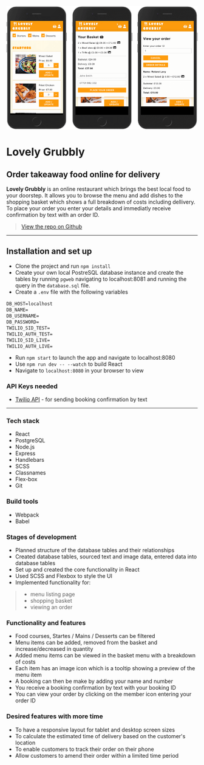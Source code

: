 ![Screenshot](./static/images/lovely-grubbly-screen-shots.png) 

# Lovely Grubbly

## Order takeaway food online for delivery
**Lovely Grubbly** is an online restaurant which brings the best local food to your doorstep. It allows you to browse the menu and add dishes to the shopping basket which shows a full breakdown of costs including dellivery. To place your order you enter your details and immediatly receive confirmation by text with an order ID.

> [View the repo on Github](https://github.com/rolandjlevy/lovely-grubbly)

--- 

## Installation and set up
+ Clone the project and run `npm install`
+ Create your own local PostreSQL database instance and create the tables by running `pgweb` navigating to localhost:8081 and running the query in the `database.sql` file.
+ Create a `.env` file with the following variables
```
DB_HOST=localhost
DB_NAME=
DB_USERNAME=
DB_PASSWORD=
TWILIO_SID_TEST=
TWILIO_AUTH_TEST=
TWILIO_SID_LIVE=
TWILIO_AUTH_LIVE=
```

+ Run `npm start` to launch the app and navigate to localhost:8080
+ Use `npm run dev -- --watch` to build React
+ Navigate to `localhost:8080` in your browser to view

### API Keys needed
+ [Twilio API](https://www.twilio.com/docs/libraries/node) - for sending booking confirmation by text

---

### Tech stack
+ React
+ PostgreSQL
+ Node.js
+ Express
+ Handlebars
+ SCSS
+ Classnames
+ Flex-box
+ Git

### Build tools
- Webpack
- Babel

### Stages of development
+ Planned structure of the database tables and their relationships
+ Created database tables, sourced text and image data, entered data into database tables
+ Set up and created the core functionality in React
+ Used SCSS and Flexbox to style the UI
+ Implemented functionality for:
> + menu listing page
> + shopping basket
> + viewing an order

### Functionality and features
+ Food courses, Startes / Mains / Desserts can be filtered 
+ Menu items can be added, removed from the basket and increase/decreased in quantity
+ Added menu items can be viewed in the basket menu with a breakdown of costs
+ Each item has an image icon which is a tooltip showing a preview of the menu item
+ A booking can then be make by adding your name and number 
+ You receive a booking confirmation by text with your booking ID
+ You can view your order by clicking on the member icon entering your order ID

### Desired features with more time
+ To have a responsive layout for tablet and desktop screen sizes
+ To calculate the estimated time of delivery based on the customer's location
+ To enable customers to track their order on their phone
+ Allow customers to amend their order within a limited time period 
